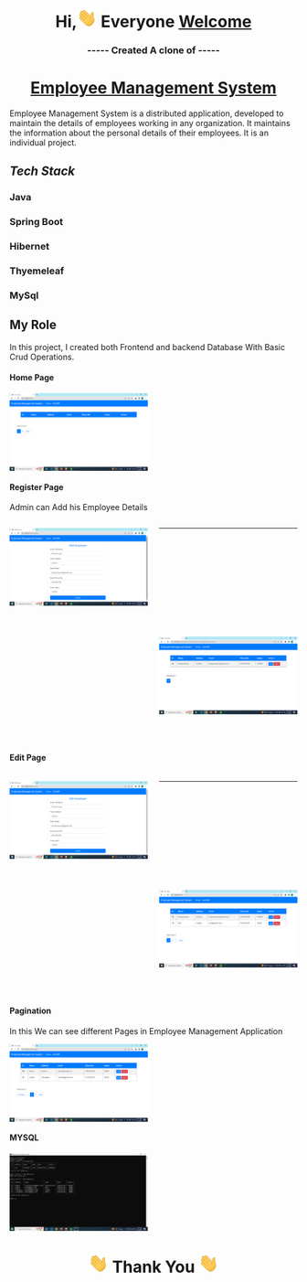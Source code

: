 
<h1 align="center"> Hi,<img style="width: 35px;" src="https://raw.githubusercontent.com/ABSphreak/ABSphreak/master/gifs/Hi.gif" alt=""> Everyone <a href="#" target="_blank"> Welcome </a></h1>
<h3 align="center" >-----  Created A clone of  -----</h3>
<h1 align="center"><a href="#"> Employee Management System</a></h1>

<p>
Employee Management System is a distributed application, developed to maintain the details of employees working in any organization. It maintains the information about the personal details of their employees. It is an individual project.
</p>

<h2 align="left"><i>Tech Stack</i></h2>
<div align="left">
<h3>Java</h3>
<h3>Spring Boot</h3>
<h3>Hibernet</h3>
<h3>Thyemeleaf</h3>
<h3>MySql</h3>
</div>

<h2>My Role</h2>
<p>In this project, I created both Frontend and backend Database With Basic Crud Operations.</p>

<h4>Home Page</h4>
 <div style="display: grid; grid-template-columns: repeat(2,1fr); gap:20px " >
  <img style="width: 100%;" src="/Images/1.png" alt="">
 </div>

<h4>Register Page</h4>
<p>Admin can Add his Employee Details</p>
 <div style="display: grid; grid-template-columns: repeat(2,1fr); gap:20px" >

  <img style="width: 100%;" src="/Images/2.png" alt=""><br><br> <hr> <br><br>
  <img style="width: 100%;" src="/Images/3.png" alt="">
 </div>
<h4>Edit Page</h4>
 <div style="display: grid; grid-template-columns: repeat(2,1fr); gap:20px" >

  <img style="width: 100%;" src="/Images/41.png" alt=""><br><br> <hr> <br><br>
  <img style="width: 100%;" src="/Images/4.png" alt="">
 </div>

<h4> Pagination </h4>
<p>In this We can see different Pages in Employee Management Application</p>
 <div style="display: grid; grid-template-columns: repeat(2,1fr); gap:20px" >
  <img style="width: 100%;" src="/Images/5.png" alt="">
 </div>
 
 <h4> MYSQL </h4>
 <div style="display: grid; grid-template-columns: repeat(2,1fr); gap:20px" >
  <img style="width: 100%;" src="/Images/6.png" alt="">
 </div>

<h1 align="center"> <img style="width: 35px;" src="https://raw.githubusercontent.com/ABSphreak/ABSphreak/master/gifs/Hi.gif" alt=""> Thank You <img style="width: 35px;" src="https://raw.githubusercontent.com/ABSphreak/ABSphreak/master/gifs/Hi.gif" alt=""> <a href="https://reliable-llama-c038f5.netlify.app/" target="_blank"> </a></h1>


